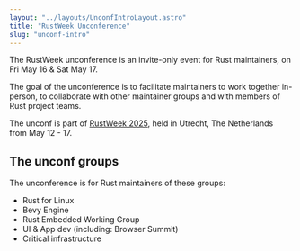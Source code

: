 ```yaml
---
layout: "../layouts/UnconfIntroLayout.astro"
title: "RustWeek Unconference"
slug: "unconf-intro"
---
```


The RustWeek unconference is an invite-only event for Rust maintainers, on Fri May 16 & Sat May 17.

The goal of the unconference is to facilitate maintainers to work together in-person, to collaborate with other maintainer groups and with members of Rust project teams.

The unconf is part of [RustWeek 2025](/), held in Utrecht, The Netherlands from May 12 - 17.  

## The unconf groups

The unconference is for Rust maintainers of these groups:

- Rust for Linux
- Bevy Engine
- Rust Embedded Working Group
- UI & App dev (including: Browser Summit)
- Critical infrastructure


